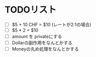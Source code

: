 # TODOリスト

- [ ] $5 + 10 CHF = $10 (レートが2:1の場合)
- [ ] $5 * 2 = $10
- [ ] amount を privateにする
- [ ] Dollarの副作用をなんとかする
- [ ] Moneyの丸め処理をなんとかする